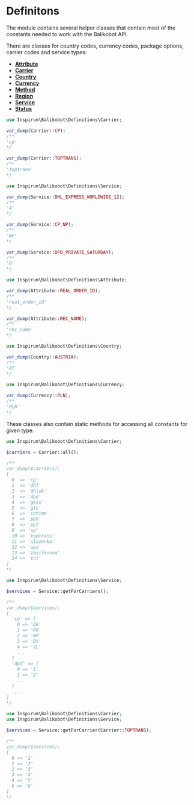 # Definitons

The module contains several helper classes that contain most of the constants needed to work with the Balikobot API.

There are classes for country codes, currency codes, package options, carrier codes and service types:

- [**Attribute**](../src/Definitions/Attribute.php)
- [**Carrier**](../src/Definitions/Carrier.php)
- [**Country**](../src/Definitions/Country.php)
- [**Currency**](../src/Definitions/Currency.php)
- [**Method**](../src/Definitions/Method.php)
- [**Region**](../src/Definitions/Region.php)
- [**Service**](../src/Definitions/Service.php)
- [**Status**](../src/Definitions/Status.php)

```php
use Inspirum\Balikobot\Definitions\Carrier;

var_dump(Carrier::CP);
/**
'cp'
*/

var_dump(Carrier::TOPTRANS);
/**
'toptrans'
*/

```

```php
use Inspirum\Balikobot\Definitions\Service;

var_dump(Service::DHL_EXPRESS_WORLDWIDE_12);
/**
'4'
*/

var_dump(Service::CP_NP);
/**
'NP'
*/

var_dump(Service::DPD_PRIVATE_SATURDAY);
/**
'8'
*/
```

```php
use Inspirum\Balikobot\Definitions\Attribute;

var_dump(Attribute::REAL_ORDER_ID);
/**
'real_order_id'
*/

var_dump(Attribute::REC_NAME);
/**
'rec_name'
*/
```

```php
use Inspirum\Balikobot\Definitions\Country;

var_dump(Country::AUSTRIA);
/**
'AT'
*/
```

```php
use Inspirum\Balikobot\Definitions\Currency;

var_dump(Currency::PLN);
/**
'PLN'
*/
```

These classes also contain static methods for accessing all constants for given type.

```php
use Inspirum\Balikobot\Definitions\Carrier;

$carriers = Carrier::all();

/**
var_dump($carriers);
[
  0  => 'cp'
  1  => 'dhl'
  2  => 'dhlsk'
  3  => 'dpd'
  4  => 'geis'
  5  => 'gls'
  6  => 'intime'
  7  => 'pbh'
  8  => 'ppl'
  9  => 'sp'
  10 => 'toptrans'
  11 => 'ulozenka'
  12 => 'ups'
  13 => 'zasilkovna'
  14 => 'tnt'
]
*/
```

```php
use Inspirum\Balikobot\Definitions\Service;

$services = Service::getForCarriers();

/**
var_dump($services);
[
  'cp' => [
    0 => 'DR'
    1 => 'RR'
    2 => 'NP'
    3 => 'DV'
    4 => 'VL'
    ...
  ]
  'dpd' => [
    0 => '1'
    1 => '2'
    ...
  ]
  ...
]
*/
```

```php
use Inspirum\Balikobot\Definitions\Carrier;
use Inspirum\Balikobot\Definitions\Service;

$services = Service::getForCarrier(Carrier::TOPTRANS);

/**
var_dump($services);
[
  0 => '1'
  1 => '2'
  2 => '3'
  3 => '4'
  4 => '5'
  5 => '6'
]
*/
```
